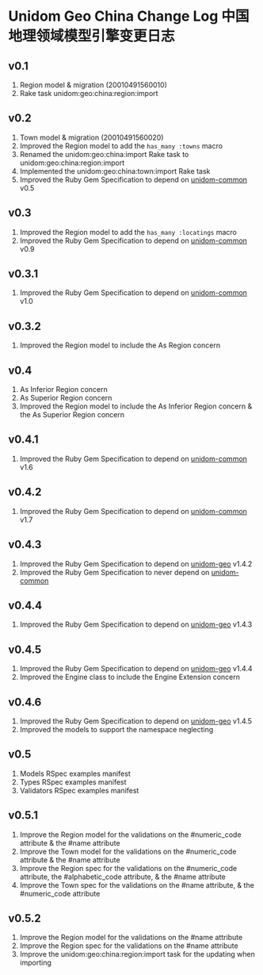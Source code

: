 # Unidom Geo China Change Log 中国地理领域模型引擎变更日志

## v0.1
1. Region model & migration (20010491560010)
2. Rake task unidom:geo:china:region:import

## v0.2
1. Town model & migration (20010491560020)
2. Improved the Region model to add the ``has_many :towns`` macro
3. Renamed the unidom:geo:china:import Rake task to unidom:geo:china:region:import
4. Implemented the unidom:geo:china:town:import Rake task
5. Improved the Ruby Gem Specification to depend on [unidom-common](https://github.com/topbitdu/unidom-common) v0.5

## v0.3
1. Improved the Region model to add the ``has_many :locatings`` macro
2. Improved the Ruby Gem Specification to depend on [unidom-common](https://github.com/topbitdu/unidom-common) v0.9

## v0.3.1
1. Improved the Ruby Gem Specification to depend on [unidom-common](https://github.com/topbitdu/unidom-common) v1.0

## v0.3.2
1. Improved the Region model to include the As Region concern

## v0.4
1. As Inferior Region concern
2. As Superior Region concern
3. Improved the Region model to include the As Inferior Region concern & the As Superior Region concern

## v0.4.1
1. Improved the Ruby Gem Specification to depend on [unidom-common](https://github.com/topbitdu/unidom-common) v1.6

## v0.4.2
1. Improved the Ruby Gem Specification to depend on [unidom-common](https://github.com/topbitdu/unidom-common) v1.7

## v0.4.3
1. Improved the Ruby Gem Specification to depend on [unidom-geo](https://github.com/topbitdu/unidom-geo) v1.4.2
2. Improved the Ruby Gem Specification to never depend on [unidom-common](https://github.com/topbitdu/unidom-common)

## v0.4.4
1. Improved the Ruby Gem Specification to depend on [unidom-geo](https://github.com/topbitdu/unidom-geo) v1.4.3

## v0.4.5
1. Improved the Ruby Gem Specification to depend on [unidom-geo](https://github.com/topbitdu/unidom-geo) v1.4.4
2. Improved the Engine class to include the Engine Extension concern

## v0.4.6
1. Improved the Ruby Gem Specification to depend on [unidom-geo](https://github.com/topbitdu/unidom-geo) v1.4.5
2. Improved the models to support the namespace neglecting

## v0.5
1. Models RSpec examples manifest
2. Types RSpec examples manifest
3. Validators RSpec examples manifest

## v0.5.1
1. Improve the Region model for the validations on the #numeric_code attribute & the #name attribute
2. Improve the Town model for the validations on the #numeric_code attribute & the #name attribute
3. Improve the Region spec for the validations on the #numeric_code attribute, the #alphabetic_code attribute, & the #name attribute
4. Improve the Town spec for the validations on the #name attribute, & the #numeric_code attribute

## v0.5.2
1. Improve the Region model for the validations on the #name attribute
2. Improve the Region spec for the validations on the #name attribute
3. Improve the unidom:geo:china:region:import task for the updating when importing
